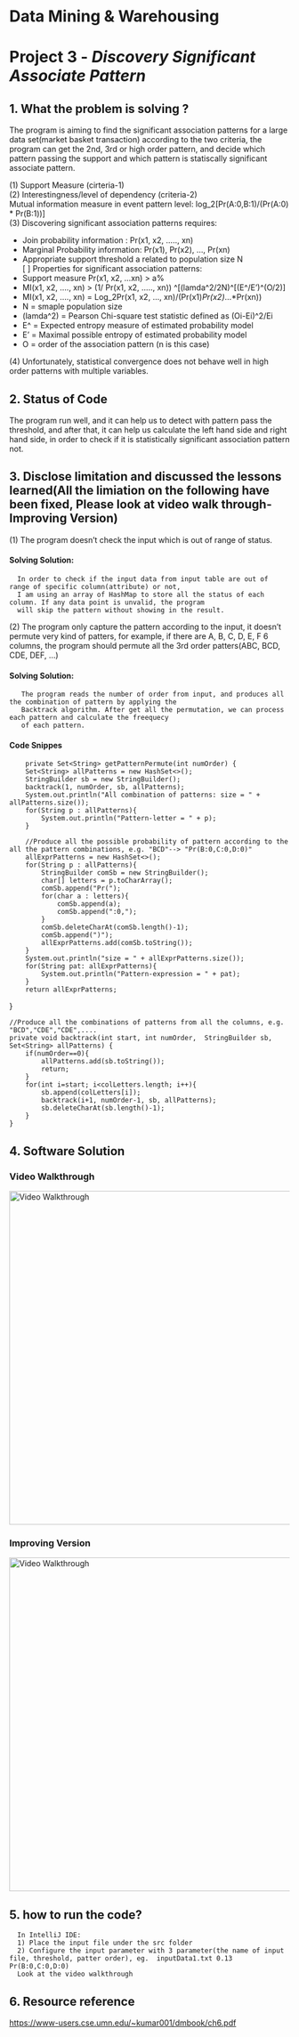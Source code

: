 # Data Mining & Warehousing

# Project 3 - *Discovery Significant Associate Pattern*

## 1. What the problem is solving ? 

The program is aiming to find the significant association patterns for a large data set(market basket transaction) according to the two criteria, the program can get the 2nd, 3rd or high order pattern, and decide which pattern passing the support and which pattern is statiscally significant associate pattern. 

(1)	Support Measure (cirteria-1) </br>
(2)	Interestingness/level of dependency (criteria-2) </br>
Mutual information measure in event pattern level:  log_2[Pr(A:0,B:1)/(Pr(A:0) * Pr(B:1))] </br>
(3)	Discovering significant association patterns requires: </br>
-	Join probability information : Pr(x1, x2, ….., xn) </br>
-	Marginal Probability information: Pr(x1), Pr(x2), …, Pr(xn) </br>
-	Appropriate support threshold a related to population size N </br>
[ ]	Properties for significant association patterns:  </br>
-	Support measure Pr(x1, x2, …xn) > a%  </br>
-	MI(x1, x2, …., xn)  > (1/ Pr(x1, x2, ….., xn)) ^[(lamda^2/2N)^[(E^/E’)^(O/2)]  </br>
-	MI(x1, x2, …., xn)  = Log_2Pr(x1, x2, …, xn)/(Pr(x1)*Pr(x2)*…*Pr(xn)) </br>
-	N = smaple population size </br>
-	(lamda^2) = Pearson Chi-square test statistic defined as (Oi-Ei)^2/Ei </br>
-	E^ = Expected entropy measure of estimated probability model </br>
-	E’ = Maximal possible entropy of estimated probability model </br>
-	O = order of the association pattern (n is this case)  </br>

(4)	Unfortunately, statistical convergence does not behave well in high order patterns with multiple variables. </br>

## 2. Status of Code

   The program run well, and it can help us to detect with pattern pass the threshold, and after that, it can help us calculate the left hand side and right hand side, in order to check if it is statistically significant association pattern not. 
   
## 3. Disclose limitation and discussed the lessons learned(All the limiation on the following have been fixed, Please look at video walk through-Improving Version)  

(1)	The program doesn’t check the input which is out of range of status. </br>      
####    Solving Solution: 
      In order to check if the input data from input table are out of range of specific column(attribute) or not, 
      I am using an array of HashMap to store all the status of each column. If any data point is unvalid, the program 
      will skip the pattern without showing in the result.
      
(2)	The program only capture the pattern according to the input, it doesn’t permute very kind of patters, for example, 
if there are A, B, C, D, E, F 6 columns, the program should permute all the 3rd order patters(ABC, BCD, CDE, DEF, …)
####    Solving Solution: 
       The program reads the number of order from input, and produces all the combination of pattern by applying the 
       Backtrack algorithm. After get all the permutation, we can process each pattern and calculate the freequecy 
       of each pattern. 
####    Code Snippes
       
        
        private Set<String> getPatternPermute(int numOrder) {
        Set<String> allPatterns = new HashSet<>();
        StringBuilder sb = new StringBuilder();
        backtrack(1, numOrder, sb, allPatterns);
        System.out.println("All combination of patterns: size = " + allPatterns.size());
        for(String p : allPatterns){
            System.out.println("Pattern-letter = " + p);
        }
        
        //Produce all the possible probability of pattern according to the all the pattern combinations, e.g. "BCD"--> "Pr(B:0,C:0,D:0)"
        allExprPatterns = new HashSet<>();
        for(String p : allPatterns){
            StringBuilder comSb = new StringBuilder();
            char[] letters = p.toCharArray();
            comSb.append("Pr(");
            for(char a : letters){
                comSb.append(a);
                comSb.append(":0,");
            }
            comSb.deleteCharAt(comSb.length()-1);
            comSb.append(")");
            allExprPatterns.add(comSb.toString());
        }
        System.out.println("size = " + allExprPatterns.size());
        for(String pat: allExprPatterns){
            System.out.println("Pattern-expression = " + pat);
        }
        return allExprPatterns;
   } 
  
    //Produce all the combinations of patterns from all the columns, e.g. "BCD","CDE","CDE",....
    private void backtrack(int start, int numOrder,  StringBuilder sb, Set<String> allPatterns) {
        if(numOrder==0){
            allPatterns.add(sb.toString());
            return;
        }
        for(int i=start; i<colLetters.length; i++){
            sb.append(colLetters[i]);
            backtrack(i+1, numOrder-1, sb, allPatterns);
            sb.deleteCharAt(sb.length()-1);
        }
    }
    
## 4. Software Solution
###      Video Walkthrough
<img src='https://recordit.co/NU6wYDlBfq.gif' width='600' alt='Video Walkthrough' />

###      Improving Version
<img src='http://g.recordit.co/iry8W9TJeG.gif' width='600' alt='Video Walkthrough' />

## 5. how to run the code?
      In IntelliJ IDE: 
      1) Place the input file under the src folder
      2) Configure the input parameter with 3 parameter(the name of input file, threshold, patter order), eg.  inputData1.txt 0.13 Pr(B:0,C:0,D:0)
      Look at the video walkthrough


## 6. Resource reference
   https://www-users.cse.umn.edu/~kumar001/dmbook/ch6.pdf 


